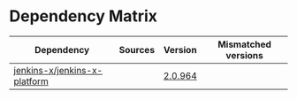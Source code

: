 # Dependency Matrix

Dependency | Sources | Version | Mismatched versions
---------- | ------- | ------- | -------------------
[jenkins-x/jenkins-x-platform](https://github.com/jenkins-x/jenkins-x-platform.git) |  | [2.0.964](https://github.com/jenkins-x/jenkins-x-platform/releases/tag/v2.0.964) | 
